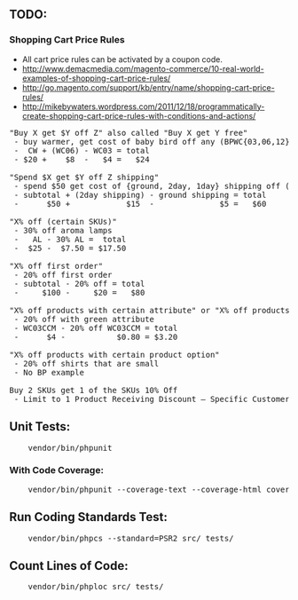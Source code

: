 
## TODO:

### Shopping Cart Price Rules

* All cart price rules can be activated by a coupon code.
* http://www.demacmedia.com/magento-commerce/10-real-world-examples-of-shopping-cart-price-rules/
* http://go.magento.com/support/kb/entry/name/shopping-cart-price-rules/
* http://mikebywaters.wordpress.com/2011/12/18/programmatically-create-shopping-cart-price-rules-with-conditions-and-actions/

<pre>
"Buy X get $Y off Z" also called "Buy X get Y free"
 - buy warmer, get cost of baby bird off any (BPWC{03,06,12})
 -  CW + (WC06) - WC03 = total
 - $20 +    $8  -   $4 =   $24

"Spend $X get $Y off Z shipping"
 - spend $50 get cost of {ground, 2day, 1day} shipping off (selected shipping)
 - subtotal + (2day shipping) - ground shipping = total
 -      $50 +            $15  -              $5 =   $60

"X% off (certain SKUs)"
 - 30% off aroma lamps
 -   AL - 30% AL =  total
 -  $25 -  $7.50 = $17.50

"X% off first order"
 - 20% off first order
 - subtotal - 20% off = total
 -     $100 -     $20 =   $80

"X% off products with certain attribute" or "X% off products of a certain color"
 - 20% off with green attribute
 - WC03CCM - 20% off WC03CCM = total
 -      $4 -           $0.80 = $3.20

"X% off products with certain product option"
 - 20% off shirts that are small
 - No BP example

Buy 2 SKUs get 1 of the SKUs 10% Off
 - Limit to 1 Product Receiving Discount – Specific Customer Segment
</pre>

## Unit Tests:

<pre>
    vendor/bin/phpunit
</pre>

### With Code Coverage:

<pre>
    vendor/bin/phpunit --coverage-text --coverage-html coverage_report
</pre>

## Run Coding Standards Test:

<pre>
    vendor/bin/phpcs --standard=PSR2 src/ tests/
</pre>

## Count Lines of Code:

<pre>
    vendor/bin/phploc src/ tests/
</pre>
